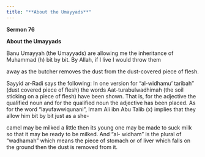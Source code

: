 ```yaml
---
title: "**About the Umayyads**" 
---
```

**Sermon 76**

**About the Umayyads**

Banu Umayyah \(the Umayyads\) are allowing me the inheritance of Muhammad \(h\) bit by bit\. By Allah, if I live I would throw them

away as the butcher removes the dust from the dust\-covered piece of flesh\.

Sayyid ar\-Radi says the following: In one version for “al\-widhamu’ taribah” \(dust covered piece of flesh\) the words Aat\-turabulwadhimah \(the soil sticking on a piece of flesh\) have been shown\. That is, for the adjective the qualified noun and for the qualified noun the adjective has been placed\. As for the word “layufawwiqunani”, Imam Ali ibn Abu Talib \(x\) implies that they allow him bit by bit just as a she\-

camel may be milked a little then its young one may be made to suck milk so that it may be ready to be milked\. And “al\- widham” is the plural of “wadhamah” which means the piece of stomach or of liver which falls on the ground then the dust is removed from it\.

